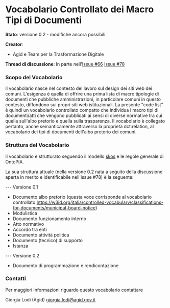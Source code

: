 # Vocabolario Controllato dei Macro Tipi di Documenti

**Stato**: versione 0.2 - modifiche ancora possibili

**Creator**:
- Agid e Team per la Trasformazione Digitale

**Thread di discussione**: In parte nell'[Issue #66](https://github.com/italia/dati-semantic-assets/issues/66)
[Issue #78](https://github.com/italia/dati-semantic-assets/issues/78)

### Scopo del Vocabolario
Il vocabolario nasce nel contesto del lavoro sul design dei siti web dei comuni. L'esigenza è quella di offrire una prima lista di macro tipologie di documenti che pubbliche amministrazioni, in particolare comuni in questo contesto, diffondono sui propri siti web istituzionali.
La presente "code list" è quindi un vocabolario controllato compatto che individua i macro tipi di documenti/atti che vengono pubblicati ai sensi di diverse normative tra cui quella sull'albo pretorio e quella sulla trasparenza.
Il vocabolario è collegato pertanto, anche semanticamente attraverso la proprietà dct:relation, al vocabolario dei tipi di documenti dell'albo pretorio dei comuni.


### Struttura del Vocabolario
Il vocabolario è strutturato seguendo il modello [skos](http://www.w3.org/2004/02/skos/core#) e le regole generale di OntoPiA.

La sua struttura attuale (nella versione 0.2 nata a seguito della discussione aperta in merito e identificabile nell'issue #78) è la seguente:

--- Versione 0.1
- Documento albo pretorio (questa voce corrisponde al vocabolario controllato https://w3id.org/italia/controlled-vocabulary/classifications-for-documents/municipal-board-notice)
- Modulistica
- Documento funzionamento interno
- Atto normativo
- Accordo tra enti
- Documento attività politica
- Documento (tecnico) di supporto
- Istanza

--- Versione 0.2

- Documento di programmazione e rendicontazione

### Contatti
Per maggiori informazioni riguardo questo vocabolario contattare

Giorgia Lodi (Agid) giorgia.lodi@agid.gov.it
